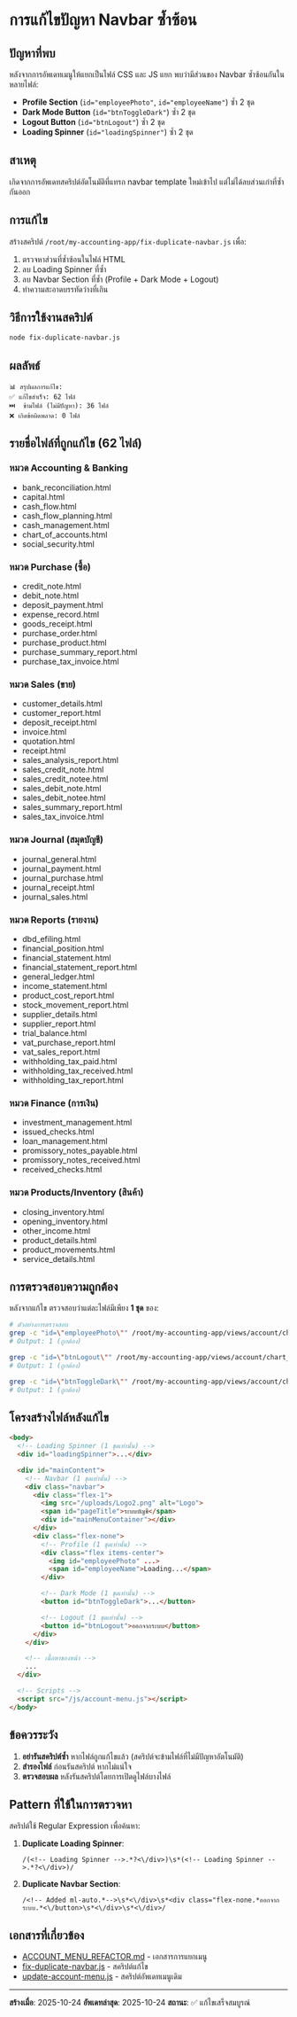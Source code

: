# การแก้ไขปัญหา Navbar ซ้ำซ้อน

## ปัญหาที่พบ

หลังจากการอัพเดทเมนูให้แยกเป็นไฟล์ CSS และ JS แยก พบว่ามีส่วนของ Navbar ซ้ำซ้อนกันในหลายไฟล์:

- **Profile Section** (`id="employeePhoto"`, `id="employeeName"`) ซ้ำ 2 ชุด
- **Dark Mode Button** (`id="btnToggleDark"`) ซ้ำ 2 ชุด
- **Logout Button** (`id="btnLogout"`) ซ้ำ 2 ชุด
- **Loading Spinner** (`id="loadingSpinner"`) ซ้ำ 2 ชุด

## สาเหตุ

เกิดจากการอัพเดทสคริปต์อัตโนมัติที่แทรก navbar template ใหม่เข้าไป แต่ไม่ได้ลบส่วนเก่าที่ซ้ำกันออก

## การแก้ไข

สร้างสคริปต์ `/root/my-accounting-app/fix-duplicate-navbar.js` เพื่อ:

1. ตรวจหาส่วนที่ซ้ำซ้อนในไฟล์ HTML
2. ลบ Loading Spinner ที่ซ้ำ
3. ลบ Navbar Section ที่ซ้ำ (Profile + Dark Mode + Logout)
4. ทำความสะอาดบรรทัดว่างที่เกิน

## วิธีการใช้งานสคริปต์

```bash
node fix-duplicate-navbar.js
```

## ผลลัพธ์

```
📊 สรุปผลการแก้ไข:
✅ แก้ไขสำเร็จ: 62 ไฟล์
⏭️  ข้ามไฟล์ (ไม่มีปัญหา): 36 ไฟล์
❌ เกิดข้อผิดพลาด: 0 ไฟล์
```

## รายชื่อไฟล์ที่ถูกแก้ไข (62 ไฟล์)

### หมวด Accounting & Banking
- bank_reconciliation.html
- capital.html
- cash_flow.html
- cash_flow_planning.html
- cash_management.html
- chart_of_accounts.html
- social_security.html

### หมวด Purchase (ซื้อ)
- credit_note.html
- debit_note.html
- deposit_payment.html
- expense_record.html
- goods_receipt.html
- purchase_order.html
- purchase_product.html
- purchase_summary_report.html
- purchase_tax_invoice.html

### หมวด Sales (ขาย)
- customer_details.html
- customer_report.html
- deposit_receipt.html
- invoice.html
- quotation.html
- receipt.html
- sales_analysis_report.html
- sales_credit_note.html
- sales_credit_notee.html
- sales_debit_note.html
- sales_debit_notee.html
- sales_summary_report.html
- sales_tax_invoice.html

### หมวด Journal (สมุดบัญชี)
- journal_general.html
- journal_payment.html
- journal_purchase.html
- journal_receipt.html
- journal_sales.html

### หมวด Reports (รายงาน)
- dbd_efiling.html
- financial_position.html
- financial_statement.html
- financial_statement_report.html
- general_ledger.html
- income_statement.html
- product_cost_report.html
- stock_movement_report.html
- supplier_details.html
- supplier_report.html
- trial_balance.html
- vat_purchase_report.html
- vat_sales_report.html
- withholding_tax_paid.html
- withholding_tax_received.html
- withholding_tax_report.html

### หมวด Finance (การเงิน)
- investment_management.html
- issued_checks.html
- loan_management.html
- promissory_notes_payable.html
- promissory_notes_received.html
- received_checks.html

### หมวด Products/Inventory (สินค้า)
- closing_inventory.html
- opening_inventory.html
- other_income.html
- product_details.html
- product_movements.html
- service_details.html

## การตรวจสอบความถูกต้อง

หลังจากแก้ไข ตรวจสอบว่าแต่ละไฟล์มีเพียง **1 ชุด** ของ:

```bash
# ตัวอย่างการตรวจสอบ
grep -c "id=\"employeePhoto\"" /root/my-accounting-app/views/account/chart_of_accounts.html
# Output: 1 (ถูกต้อง)

grep -c "id=\"btnLogout\"" /root/my-accounting-app/views/account/chart_of_accounts.html
# Output: 1 (ถูกต้อง)

grep -c "id=\"btnToggleDark\"" /root/my-accounting-app/views/account/chart_of_accounts.html
# Output: 1 (ถูกต้อง)
```

## โครงสร้างไฟล์หลังแก้ไข

```html
<body>
  <!-- Loading Spinner (1 ชุดเท่านั้น) -->
  <div id="loadingSpinner">...</div>

  <div id="mainContent">
    <!-- Navbar (1 ชุดเท่านั้น) -->
    <div class="navbar">
      <div class="flex-1">
        <img src="/uploads/Logo2.png" alt="Logo">
        <span id="pageTitle">ระบบบัญชี</span>
        <div id="mainMenuContainer"></div>
      </div>
      <div class="flex-none">
        <!-- Profile (1 ชุดเท่านั้น) -->
        <div class="flex items-center">
          <img id="employeePhoto" ...>
          <span id="employeeName">Loading...</span>
        </div>

        <!-- Dark Mode (1 ชุดเท่านั้น) -->
        <button id="btnToggleDark">...</button>

        <!-- Logout (1 ชุดเท่านั้น) -->
        <button id="btnLogout">ออกจากระบบ</button>
      </div>
    </div>

    <!-- เนื้อหาของหน้า -->
    ...
  </div>

  <!-- Scripts -->
  <script src="/js/account-menu.js"></script>
</body>
```

## ข้อควรระวัง

1. **อย่ารันสคริปต์ซ้ำ** หากไฟล์ถูกแก้ไขแล้ว (สคริปต์จะข้ามไฟล์ที่ไม่มีปัญหาอัตโนมัติ)
2. **สำรองไฟล์** ก่อนรันสคริปต์ หากไม่แน่ใจ
3. **ตรวจสอบผล** หลังรันสคริปต์โดยการเปิดดูไฟล์บางไฟล์

## Pattern ที่ใช้ในการตรวจหา

สคริปต์ใช้ Regular Expression เพื่อค้นหา:

1. **Duplicate Loading Spinner**:
   ```regex
   /(<!-- Loading Spinner -->.*?<\/div>)\s*(<!-- Loading Spinner -->.*?<\/div>)/
   ```

2. **Duplicate Navbar Section**:
   ```regex
   /<!-- Added ml-auto.*-->\s*<\/div>\s*<div class="flex-none.*ออกจากระบบ.*<\/button>\s*<\/div>\s*<\/div>/
   ```

## เอกสารที่เกี่ยวข้อง

- [ACCOUNT_MENU_REFACTOR.md](./ACCOUNT_MENU_REFACTOR.md) - เอกสารการแยกเมนู
- [fix-duplicate-navbar.js](./fix-duplicate-navbar.js) - สคริปต์แก้ไข
- [update-account-menu.js](./update-account-menu.js) - สคริปต์อัพเดทเมนูเดิม

---

**สร้างเมื่อ**: 2025-10-24
**อัพเดทล่าสุด**: 2025-10-24
**สถานะ**: ✅ แก้ไขเสร็จสมบูรณ์
